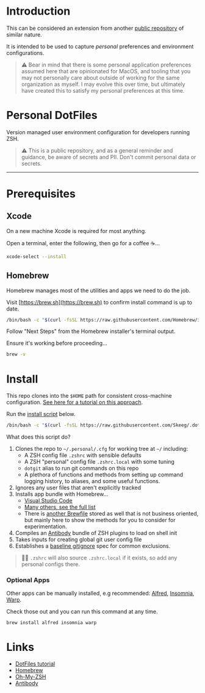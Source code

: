 [Homebrew]: https://docs.brew.sh/
[Oh-My-ZSH]: https://github.com/ohmyzsh/ohmyzsh/
[Antibody]: https://getantibody.github.io/
[Alfred]: https://www.alfredapp.com/
[Insomnia]: https://insomnia.rest/
[Warp]: https://www.warp.dev/
[VS-Code]: https://code.visualstucdio.com/
[Dotfiles-Tutorial]: https://www.atlassian.com/git/tutorials/dotfiles
[ACloudGuru-Repo]: https://github.com/ACloudGuru/node-dev-dotfiles
[Install-Script]: https://github.com/Skeeg/.dotfiles/blob/main/.personal/bin/install-dotfiles
[BrewFile]: https://github.com/Skeeg/.dotfiles/blob/main/.personal/WorkBrewfile
[PersonalBrew]: https://github.com/Skeeg/.dotfiles/blob/main/.personal/PersonalBrewfile
[GitIgnore]: https://github.com/Skeeg/.dotfiles/blob/main/.config/git/ignore

# Introduction

This can be considered an extension from another [public repository][ACloudGuru-Repo] of similar nature.

It is intended to be used to capture _personal_ preferences and environment configurations.  

> ⚠️ Bear in mind that there is some personal application preferences assumed here that are opinionated for MacOS, and tooling that you may not personally care about outside of working for the same organization as myself.  I may evolve this over time, but ultimately have created this to satisfy my personal preferences at this time.

# Personal DotFiles

Version managed user environment configuration for developers running ZSH.

> ⚠️ This is a public repository, and as a general reminder and guidance, be aware of secrets and PII.
> Don't commit personal data or secrets.

---

# Prerequisites

## Xcode

On a new machine Xcode is required for most anything.

Open a terminal, enter the following, then go for a coffee ☕...

```sh
xcode-select --install
```

## Homebrew

Homebrew manages most of the utilities and apps we need to do the job.

Visit [https://brew.sh](https://brew.sh) to confirm install command is up to date.

```sh
/bin/bash -c "$(curl -fsSL https://raw.githubusercontent.com/Homebrew/install/master/install.sh)"
```

Follow "Next Steps" from the Homebrew installer's terminal output.

Ensure it's working before proceeding...

```sh
brew -v
```

# Install

This repo clones into the `$HOME` path for consistent cross-machine configuration.
[See here for a tutorial on this approach][Dotfiles-Tutorial].

Run the [install script][Install-Script] below.

```sh
/bin/bash -c "$(curl -fsSL https://raw.githubusercontent.com/Skeeg/.dotfiles/main/.personal/bin/install-dotfiles)"
```

What does this script do?

1. Clones the repo to `~/.personal/.cfg` for working tree at `~/` including:
	- A ZSH config file `.zshrc` with sensible defaults
	- A ZSH "personal" config file `.zshrc.local` with some tuning
	- `dotgit` alias to run git commands on this repo
	- A plethora of functions and methods from setting up command logging history, to aliases, and some useful functions.
2. Ignores any user files that aren't explicitly tracked
3. Installs app bundle with Homebrew...
    - [Visual Studio Code][VS-Code]
    - [Many others, see the full list][BrewFile]
    - There is [another Brewfile][PersonalBrew] stored as well that is not business oriented, but mainly here to show the methods for you to consider for experimentation.
4. Compiles an [Antibody][Antibody] bundle of ZSH plugins to load on shell init
5. Takes inputs for creating global git user config file
6. Establishes a [baseline gitignore][GitIgnore] spec for common exclusions.

> 💁‍♂️ `.zshrc` will also source `.zshrc.local` if it exists, so add any personal configs there.

### Optional Apps

Other apps can be manually installed, e.g recommended: [Alfred][Alfred], [Insomnia][Insomnia], [Warp][Warp].

Check those out and you can run this command at any time.

```
brew install alfred insomnia warp
```

# Links

- [DotFiles tutorial][Dotfiles-Tutorial]
- [Homebrew][Homebrew]
- [Oh-My-ZSH][Oh-My-ZSH]
- [Antibody][Antibody]

